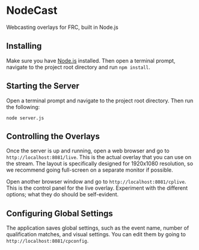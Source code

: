 # NodeCast
Webcasting overlays for FRC, built in Node.js

## Installing
Make sure you have [Node.js](https://nodejs.org/) installed. Then open a terminal prompt, navigate to the project root directory and run `npm install`.

## Starting the Server
Open a terminal prompt and navigate to the project root directory. Then run the following:

```
node server.js
```

## Controlling the Overlays
Once the server is up and running, open a web browser and go to `http://localhost:8081/live`. This is the actual overlay that you can use on the stream. The layout is specifically designed for 1920x1080 resolution, so we recommend going full-screen on a separate monitor if possible.

Open another browser window and go to `http://localhost:8081/cplive`. This is the control panel for the live overlay. Experiment with the different options; what they do should be self-evident.

## Configuring Global Settings
The application saves global settings, such as the event name, number of qualification matches, and visual settings. You can edit them by going to `http://localhost:8081/cpconfig`.
